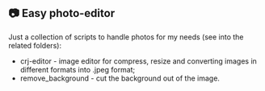 ## 📷 Easy photo-editor

Just a collection of scripts to handle photos for my needs (see into the related folders):
- crj-editor - image editor for compress, resize and converting images in different formats into .jpeg format;
- remove_background - cut the background out of the image.